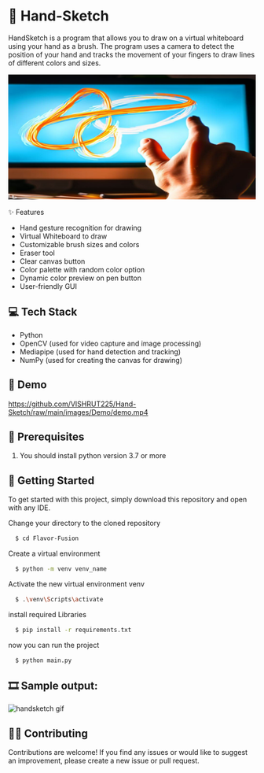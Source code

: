 # 🎨 Hand-Sketch

HandSketch is a program that allows you to draw on a virtual whiteboard using your hand as a brush. The program uses a camera to detect the position of your hand and tracks the movement of your fingers to draw lines of different colors and sizes.

![](./images/Thumbnail.png)

✨ Features
- Hand gesture recognition for drawing
- Virtual Whiteboard to draw
- Customizable brush sizes and colors
- Eraser tool
- Clear canvas button
- Color palette with random color option
- Dynamic color preview on pen button
- User-friendly GUI

## 💻 Tech Stack
- Python 
- OpenCV (used for video capture and image processing)
- Mediapipe (used for hand detection and tracking)
- NumPy (used for creating the canvas for drawing)

## 🔴 Demo 
https://github.com/VISHRUT225/Hand-Sketch/raw/main/images/Demo/demo.mp4


## :key: Prerequisites
1. You should install python version 3.7 or more

## 🚀 Getting Started

To get started with this project, simply download this repository and open with any IDE.

Change your directory to the cloned repository

```bash
  $ cd Flavor-Fusion
```

Create a virtual environment 
```bash
  $ python -m venv venv_name
```

Activate the new virtual environment venv
```bash
  $ .\venv\Scripts\activate
```

install required Libraries
```bash
  $ pip install -r requirements.txt
```

now you can run the project
```bash
  $ python main.py
```

## 🎞 Sample output:

<img src="./images/Demo/handsketch.gif" alt="handsketch gif" >

## 🤝🏻 Contributing

Contributions are welcome! If you find any issues or would like to suggest an improvement, please create a new issue or pull request.

